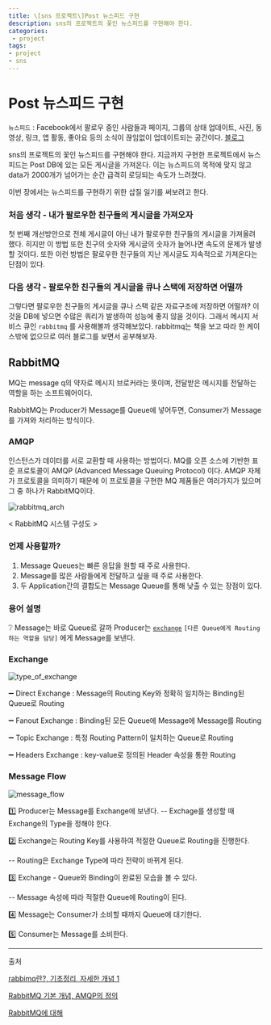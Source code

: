 ```yaml
---
title: \[sns 프로젝트\]Post 뉴스피드 구현
description: sns의 프로젝트의 꽃인 뉴스피드를 구현해야 한다.
categories:
 - project
tags:
- project
- sns
---
```


# Post 뉴스피드 구현

`뉴스피드` : Facebook에서 팔로우 중인 사람들과 페이지, 그룹의 상태 업데이트, 사진, 동영상, 링크, 앱 활동, 좋아요 등의 소식이 끊임없이 업데이트되는 공간이다. [블로그](https://min99.tistory.com/109)

sns의 프로젝트의 꽃인 뉴스피드를 구현해야 한다. 지금까지 구현한 프로젝트에서 뉴스피드는 Post DB에 있는 모든 게시글을 가져온다. 이는 뉴스피드의 목적에 맞지 않고 data가 2000개가 넘어가는 순간 급격히 로딩되는 속도가 느려졌다.

이번 장에서는 뉴스피드를 구현하기 위한 삽질 일기를 써보려고 한다.



### 처음 생각 - 내가 팔로우한 친구들의 게시글을 가져오자

첫 번째 개선방안으로 전체 게시글이 아닌 내가 팔로우한 친구들의 게시글을 가져올려 했다. 히지만 이 방법 또한 친구의 숫자와 게시글의 숫자가 늘어나면 속도의 문제가 발생할 것이다. 또한 이런 방법은 팔로우한 친구들의 지난 게시글도 지속적으로 가져온다는 단점이 있다.



### 다음 생각 - 팔로우한 친구들의 게시글을 큐나 스택에 저장하면 어떨까

그렇다면 팔로우한 친구들의 게시글을 큐나 스택 같은 자료구조에 저장하면 어떨까? 이것을 DB에 넣으면 수많은 쿼리가 발생하여 성능에 좋지 않을 것이다. 그래서 메시지 서비스 큐인 `rabbitmq` 를 사용해볼까 생각해보았다. rabbitmq는 책을 보고 따라 한 케이스밖에 없으므로 여러 블로그를 보면서 공부해보자.



## RabbitMQ

MQ는 message q의 약자로 메시지 브로커라는 뜻이며, 전달받은 메시지를 전달하는 역할을 하는 소프트웨어이다.

RabbitMQ는 Producer가 Message를 Queue에 넣어두면, Consumer가 Message를 가져와 처리하는 방식이다.



### AMQP 

인스턴스가 데이터를 서로 교환할 때 사용하는 방법이다. MQ를 오픈 소스에 기반한 표준 프로토콜이 AMQP (Advanced Message Queuing Protocol) 이다. AMQP 자체가 프로토콜을 의미하기 때문에 이 프로토콜을 구현한 MQ 제품들은 여러가지가 있으며 그 중 하나가 RabbitMQ이다.



![rabbitmq_arch](/Users/hj/chohanjoo.github.io/assets/images/sns/rabbitmq_arch.png)

< RabbitMQ 시스템 구성도 >



### 언제 사용할까?

1. Message Queues는 빠른 응답을 원할 때 주로 사용한다.
2. Message를 많은 사람들에게 전달하고 싶을 때 주로 사용한다.
3. 두 Application간의 결합도는 Message Queue를 통해 낮출 수 있는 장점이 있다.



### 용어 설명

:grey_question: Message는 바로 Queue로 갈까
	Producer는 [`exchange`](#Exchange) `[다른 Queue에게 Routing하는 역할을 담당]` 에게 Message를 보낸다.



### Exchange

![type_of_exchange](/Users/hj/chohanjoo.github.io/assets/images/sns/type_of_exchange.png)

:heavy_minus_sign: Direct Exchange : Message의 Routing Key와 정확히 일치하는 Binding된 Queue로 Routing

:heavy_minus_sign: Fanout Exchange : Binding된 모든 Queue에 Message에 Message를 Routing

:heavy_minus_sign: Topic Exchange : 특정 Routing Pattern이 일치하는 Queue로 Routing

:heavy_minus_sign: Headers Exchange : key-value로 정의된 Header 속성을 통한 Routing



### Message Flow

![message_flow](/Users/hj/chohanjoo.github.io/assets/images/sns/message_flow.png)

:one: Producer는 Message를 Exchange에 보낸다.
		-- Exchage를 생성할 때 Exchange의 Type을 정해야 한다.

:two: Exchange는 Routing Key를 사용하여 적절한 Queue로 Routing을 진행한다.

-- Routing은 Exchange Type에 따라 전략이 바뀌게 된다.

:three: Exchange - Queue와 Binding이 완료된 모습을 볼 수 있다.

-- Message 속성에 따라 적절한 Queue에 Routing이 된다.

:four: Message는 Consumer가 소비할 때까지 Queue에 대기한다.

:five: Consumer는 Message를 소비한다.

---

출처

[rabbimq란?, 기초정리, 자세한 개념 1](https://m.blog.naver.com/PostView.nhn?blogId=dnsudzzang&logNo=220979009830&proxyReferer=https%3A%2F%2Fwww.google.com%2F)

[RabbitMQ 기본 개념, AMQP의 정의](https://ram2ram2.tistory.com/3)

[RabbitMQ에 대해](https://nesoy.github.io/articles/2019-02/RabbitMQ)

